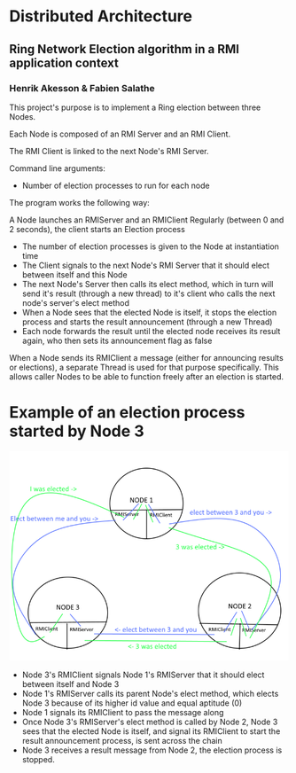 # Distributed Architecture
## Ring Network Election algorithm in a RMI application context
### Henrik Akesson & Fabien Salathe

This project's purpose is to implement a Ring election between three Nodes.

Each Node is composed of an RMI Server and an RMI Client.

The RMI Client is linked to the next Node's RMI Server.

Command line arguments:
  - Number of election processes to run for each node

The program works the following way:

A Node launches an RMIServer and an RMIClient
Regularly (between 0 and 2 seconds), the client starts an Election process
  - The number of election processes is given to the Node at instantiation time
  - The Client signals to the next Node's RMI Server that it should elect between itself and this Node
  - The next Node's Server then calls its elect method, which in turn will send it's result (through a new thread) to it's client who calls the next node's server's elect method
  - When a Node sees that the elected Node is itself, it stops the election process and starts the result announcement (through a new Thread)
  - Each node forwards the result until the elected node receives its result again, who then sets its announcement flag as false

When a Node sends its RMIClient a message (either for announcing results or elections), a separate Thread is used for that purpose specifically. This allows caller Nodes to be able to function freely after an election is started.

# Example of an election process started by Node 3
![alt text](schema.png "Election process started by Node 3")

- Node 3's RMIClient signals Node 1's RMIServer that it should elect between itself and Node 3
- Node 1's RMIServer calls its parent Node's elect method, which elects Node 3 because of its higher id value and equal aptitude (0)
- Node 1 signals its RMIClient to pass the message along
- Once Node 3's RMIServer's elect method is called by Node 2, Node 3 sees that the elected Node is itself, and signal its RMIClient to start the result announcement process, is sent across the chain
- Node 3 receives a result message from Node 2, the election process is stopped.